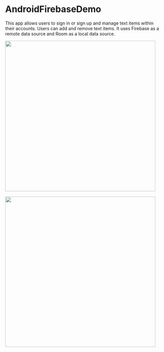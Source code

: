 # AndroidFirebaseDemo
This app allows users to sign in or sign up and manage text items within their accounts. Users can add and remove text items. It uses Firebase as a remote data source and Room as a local data source.

<p float="left">
  <img src="https://drive.google.com/uc?export=view&id=1C1pHcbOnkfG-oyT7hPYS5dlIF53aNinL" style="width: auto; max-width: 100%; height: 480px"/>&nbsp;&nbsp;&nbsp;&nbsp;&nbsp;&nbsp;&nbsp;&nbsp;&nbsp;&nbsp;&nbsp;&nbsp;
    <img src="https://drive.google.com/uc?export=view&id=12bL6fgSA04hwBlVkwYiAaeEXxenwjPd2" style="width: auto; max-width: 100%; height: 480px"/>
</p>
